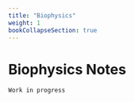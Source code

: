 ```yaml
---
title: "Biophysics"
weight: 1
bookCollapseSection: true
---
```


# Biophysics Notes

```
Work in progress
```
